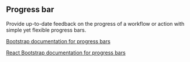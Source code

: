 ## Progress bar

Provide up-to-date feedback on the progress of a workflow or action with simple yet flexible progress bars.

[Bootstrap documentation for progress bars][bootstrap docs]

[React Bootstrap documentation for progress bars][react docs]


[bootstrap docs]: http://getbootstrap.com/components/#progress
[react docs]: http://react-bootstrap.github.io/components.html#progress
